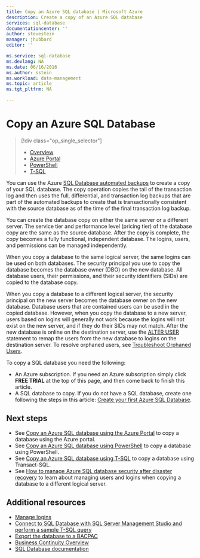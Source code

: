 ```yaml
---
title: Copy an Azure SQL database | Microsoft Azure
description: Create a copy of an Azure SQL database
services: sql-database
documentationcenter: ''
author: stevestein
manager: jhubbard
editor: ''

ms.service: sql-database
ms.devlang: NA
ms.date: 06/16/2016
ms.author: sstein
ms.workload: data-management
ms.topic: article
ms.tgt_pltfrm: NA

---
```

# Copy an Azure SQL Database
> [!div class="op_single_selector"]
> * [Overview](sql-database-copy.md)
> * [Azure Portal](sql-database-copy-portal.md)
> * [PowerShell](sql-database-copy-powershell.md)
> * [T-SQL](sql-database-copy-transact-sql.md)
> 
> 

You can use the Azure [SQL Database automated backups](sql-database-automated-backups.md) to create a copy of your SQL database. The copy operation copies the tail of the transaction log and then uses the full, differential, and transaction log backups that are part of the automated backups to create that is transactionally consistent with the source database as of the time of the final transaction log backup. 

You can create the database copy on either the same server or a different server. The service tier and performance level (pricing tier) of the database copy are the same as the source database. After the copy is complete, the copy becomes a fully functional, independent database. The logins, users, and permissions can be managed independently. 

When you copy a database to the same logical server, the same logins can be used on both databases. The security principal you use to copy the database becomes the database owner (DBO) on the new database. All database users, their permissions, and their security identifiers (SIDs) are copied to the database copy. 

When you copy a database to a different logical server, the security principal on the new server becomes the database owner on the new database. Database users that are contained users can be used in the copied database. However, when you copy the database to a new server, users based on logins will generally not work because the logins will not exist on the new server, and if they do their SIDs may not match. After the new database is online on the destination server, use the [ALTER USER](https://msdn.microsoft.com/library/ms176060.aspx) statement to remap the users from the new database to logins on the destination server. To resolve orphaned users, see [Troubleshoot Orphaned Users](https://msdn.microsoft.com/library/ms175475.aspx). 

To copy a SQL database you need the following:

* An Azure subscription. If you need an Azure subscription simply click **FREE TRIAL** at the top of this page, and then come back to finish this article.
* A SQL database to copy. If you do not have a SQL database, create one following the steps in this article: [Create your first Azure SQL Database](sql-database-get-started.md).

## Next steps
* See [Copy an Azure SQL database using the Azure Portal](sql-database-copy-portal.md) to copy a database using the Azure portal.
* See [Copy an Azure SQL database using PowerShell](sql-database-copy-powershell.md) to copy a database using PowerShell.
* See [Copy an Azure SQL database using T-SQL](sql-database-copy-transact-sql.md) to copy a database using Transact-SQL.
* See [How to manage Azure SQL database security after disaster recovery](sql-database-geo-replication-security-config.md) to learn about managing users and logins when copying a database to a different logical server.

## Additional resources
* [Manage logins](sql-database-manage-logins.md)
* [Connect to SQL Database with SQL Server Management Studio and perform a sample T-SQL query](sql-database-connect-query-ssms.md)
* [Export the database to a BACPAC](sql-database-export.md)
* [Business Continuity Overview](sql-database-business-continuity.md)
* [SQL Database documentation](https://azure.microsoft.com/documentation/services/sql-database/)


